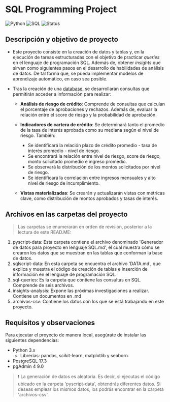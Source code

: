 # **SQL Programming Project**
![Python](https://img.shields.io/badge/Python-3.13-yellow)
![SQL](https://img.shields.io/badge/SQL-PostgreSQL-blue)
![Status](https://img.shields.io/badge/Status-InProgress-orange)


## **Descripción y objetivo de proyecto**

- Este proyecto consiste en la creación de datos y tablas y, en la ejecución de tareas estructuradas con el objetivo de practicar *queries* en el lenguaje de programación SQL. Además de, obtener *insights* que sirvan como siguientes pasos en el desarrollo de habilidades de análisis de datos. De tal forma que, se pueda implementar modelos de aprendizaje automático, en caso sea posible.
  
- Tras la creación de una [database](https://github.com/faabsss/fab-s-repo/blob/66e418a6c6c14e1f053a3f8be3d3865f02106266/SQL%20Programming%20Project/sqlscript-data/DATA.md), se desarrollarán consultas que permitirán acceder a información para realizar:

  - **Análisis de riesgo de crédito**: Comprende de consultas que calculan el porcentaje de aprobaciones y rechazos. Además de, evaluar la relación entre el score de riesgo y la probabilidad de aprobación.

  - **Indicadores de cartera de crédito**: Se determinará tanto el promedio de la tasa de interés aprobada como su mediana según el nivel de riesgo. También:
    - Se identificará la relación plazo de crédito promedio - tasa de interés promedio - nivel de riesgo.
    - Se encontrará la relación entre nivel de riesgo, score de riesgo, monto solicitado promedio e ingreso promedio.
    - Se observará la distribución de los montos solicitados por nivel de riesgo.
    - Se identificará la correlación entre ingresos mensuales y alto nivel de riesgo de incumplimiento.

  - **Vistas materializadas**: Se crearán y actualizarán vistas con métricas clave, como distribución de montos aprobados y tasas de interés.

## **Archivos en las carpetas del proyecto**

> Las carpetas se enumerarán en orden de revisión, posterior a la lectura de este READ.ME:

1. pyscript-data: Esta carpeta contiene el archivo denominado 'Generador de datos para proyecto en lenguaje SQL.md', el cual muestra cómo se crearon los datos que se muestran en las tablas que conforman la base de datos.
2. sqlscript-data: En esta carpeta se encuentra el archivo 'DATA.md', que explica y muestra el código de creación de tablas e inserción de información en el lenguaje de programación SQL.
3. sql-queries: Es la carpeta que contiene las consultas en SQL. Comprende de seis archivos.
4. insights-analysis: Expone las próximas investigaciones a realizar. Contiene un documentos en .md
5. archivos-csv: Contiene los datos con los que se está trabajando en este proyecto.

## **Requisitos y observaciones**

Para ejecutar el proyecto de manera local, asegúrate de instalar las siguientes dependencias:
- Python 3.x
  - Librerías: pandas, scikit-learn, matplotlib y seaborn.
- PostgreSQL 17.3
- pgAdmin 4 9.0

> ❗ La generación de datos es aleatoria. Es decir, si ejecutas el código ubicado en la carpeta 'pyscript-data', obtendrás diferentes datos. Si deseas emplear los mismos datos, los podrás encontrar en la carpeta 'archivos-csv'.
